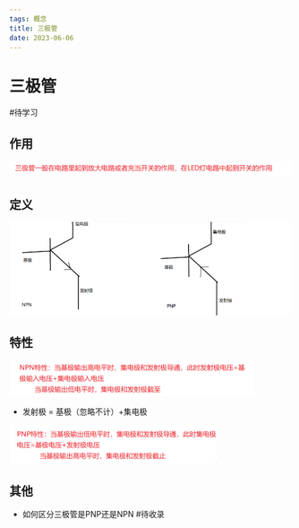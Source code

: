 ```yaml
---
tags: 概念 
title: 三极管
date: 2023-06-06
---
```

# 三极管

#待学习 
## 作用

![](assets/20230606103043969.png)

## 定义

![](assets/20230606102813995.png)

## 特性

![](assets/20230606103054457.png)
- 发射极 = 基极（忽略不计）+集电极

![](assets/20230606103104445.png)

## 其他

- 如何区分三极管是PNP还是NPN #待收录 